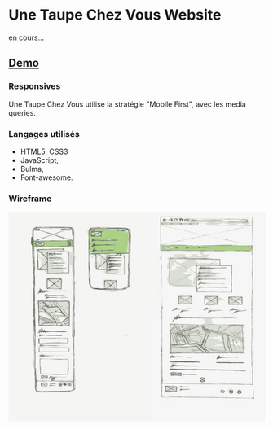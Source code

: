 # Une Taupe Chez Vous Website
en cours...

## [Demo](https://maximethe.github.io/UneTaupeChezVous/) 

### Responsives

Une Taupe Chez Vous utilise la stratégie "Mobile First", avec les media queries.

### Langages utilisés 

- HTML5, CSS3
- JavaScript,
- Bulma,
- Font-awesome.

### Wireframe

![Wireframe Une Taupe Chez Vous](/docs/images/wireframe.jpg "Wireframe Une Taupe Chez Vous")
